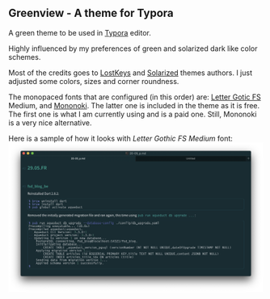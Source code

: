 ## Greenview - A theme for Typora

A green theme to be used in [Typora](https://typora.io) editor.

Highly influenced by my preferences of green and solarized dark like color schemes.

Most of the credits goes to [LostKeys](https://theme.typora.io/theme/Lostkeys/) and [Solarized](https://theme.typora.io/theme/Solarized/) themes authors. I just adjusted some colors, sizes and corner roundness.

The monopaced fonts that are configured (in this order) are: [Letter Gotic FS](https://www.fontspring.com/fonts/fontsite/letter-gothic-fs) Medium, and [Mononoki](https://github.com/madmalik/mononoki). The latter one is included in the theme as it is free. The first one is what I am currently using and is a paid one. Still, Mononoki is a very nice alternative.

Here is a sample of how it looks with _Letter Gothic FS Medium_ font:
![Sample](./sample.png)
